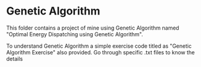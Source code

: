 # Genetic Algorithm
This folder contains a project of mine using Genetic Algorithm named "Optimal Energy Dispatching using Genetic Algorithm".

To understand Genetic Algorithm a simple exercise code titled as "Genetic Algorithm Exercise" also provided.
Go through specific .txt files to know the details
